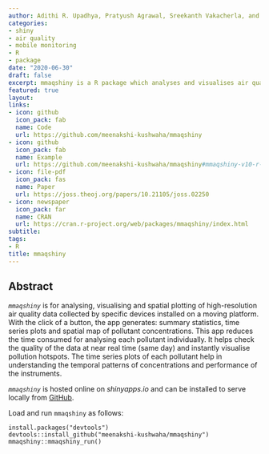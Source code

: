 ```yaml
---
author: Adithi R. Upadhya, Pratyush Agrawal, Sreekanth Vakacherla, and Meenakshi Kushwaha
categories:
- shiny
- air quality
- mobile monitoring
- R
- package
date: "2020-06-30"
draft: false
excerpt: mmaqshiny is a R package which analyses and visualises air quality mobile monitoring data.
featured: true
layout:
links:
- icon: github
  icon_pack: fab
  name: Code
  url: https://github.com/meenakshi-kushwaha/mmaqshiny
- icon: github
  icon_pack: fab
  name: Example
  url: https://github.com/meenakshi-kushwaha/mmaqshiny#mmaqshiny-v10-r-shiny-package-to-explore-air-quality-mobile-monitoring-data
- icon: file-pdf
  icon_pack: fas
  name: Paper
  url: https://joss.theoj.org/papers/10.21105/joss.02250
- icon: newspaper
  icon_pack: far
  name: CRAN
  url: https://cran.r-project.org/web/packages/mmaqshiny/index.html
subtitle: 
tags:
- R
title: mmaqshiny
---
```



## Abstract

*`mmaqshiny`* is for analysing, visualising and spatial plotting of high-resolution air quality data collected by specific devices installed on a moving platform. With the click of a button, the app generates: summary statistics, time series plots and spatial map of pollutant concentrations. This app reduces the time consumed for analysing each pollutant individually. It helps check the quality of the data at near real time (same day) and instantly visualise pollution hotspots. The time series plots of each pollutant help in understanding the temporal patterns of concentrations and performance of the instruments.

*`mmaqshiny`* is hosted online on *shinyapps.io* and can be installed to serve locally from [GitHub](https://github.com/).

Load and run `mmaqshiny` as follows:

``` {.r}
install.packages("devtools")
devtools::install_github("meenakshi-kushwaha/mmaqshiny")
mmaqshiny::mmaqshiny_run()
```

